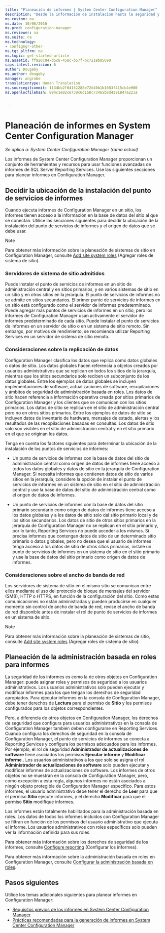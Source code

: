 ```yaml
---
title: "Planeación de informes | System Center Configuration Manager"
description: "Desde la información de instalación hasta la seguridad y el ancho de banda de red, es importante planear los informes en Configuration Manager."
ms.custom: na
ms.date: 10/06/2016
ms.prod: configuration-manager
ms.reviewer: na
ms.suite: na
ms.technology:
- configmgr-other
ms.tgt_pltfrm: na
ms.topic: get-started-article
ms.assetid: ff920c84-d5c8-458c-b67f-bc7219b05690
caps.latest.revision: 6
author: Dougeby
ms.author: dougeby
manager: angrobe
translationtype: Human Translation
ms.sourcegitcommit: 1134bb2f04152288e72d40b1b1083f415cb4e900
ms.openlocfilehash: 894c1e02c6739c6d158c73465b8d4391847a221a


---
```

# <a name="planning-for-reporting-in-system-center-configuration-manager"></a>Planeación de informes en System Center Configuration Manager

*Se aplica a: System Center Configuration Manager (rama actual)*

Los informes de System Center Configuration Manager proporcionan un conjunto de herramientas y recursos para usar funciones avanzadas de informes de SQL Server Reporting Services. Use las siguientes secciones para planear informes en Configuration Manager.  

##  <a name="a-namebkmkinstallreportingservicespointa-determine-where-to-install-the-reporting-services-point"></a><a name="BKMK_InstallReportingServicesPoint"></a> Decidir la ubicación de la instalación del punto de servicios de informes  
 Cuando ejecuta informes de Configuration Manager en un sitio, los informes tienen acceso a la información en la base de datos del sitio al que se conectan. Utilice las secciones siguientes para decidir la ubicación de la instalación del punto de servicios de informes y el origen de datos que se debe usar.  

> [!NOTE]  
>  Para obtener más información sobre la planeación de sistemas de sitio en Configuration Manager, consulte [Add site system roles](../deploy/configure/add-site-system-roles.md) (Agregar roles de sistema de sitio).  

###  <a name="a-namebkmksupportedsiteserversa-supported-site-system-servers"></a><a name="BKMK_SupportedSiteServers"></a> Servidores de sistema de sitio admitidos  
 Puede instalar el punto de servicios de informes en un sitio de administración central y en sitios primarios, y en varios sistemas de sitio en un sitio y en otros sitios en la jerarquía. El punto de servicios de informes no se admite en sitios secundarios. El primer punto de servicios de informes en un sitio está configurado como el servidor de informes predeterminado. Puede agregar más puntos de servicios de informes en un sitio, pero los informes de Configuration Manager usan activamente el servidor de informes predeterminado de cada sitio. Puede instalar el punto de servicios de informes en un servidor de sitio o en un sistema de sitio remoto. Sin embargo, por motivos de rendimiento, se recomienda utilizar Reporting Services en un servidor de sistema de sitio remoto.  

###  <a name="a-namebkmkdatareplicationa-data-replication-considerations"></a><a name="BKMK_DataReplication"></a> Consideraciones sobre la replicación de datos  
 Configuration Manager clasifica los datos que replica como datos globales o datos de sitio. Los datos globales hacen referencia a objetos creados por usuarios administrativos que se replican en todos los sitios de la jerarquía, mientras que los sitios secundarios solo reciben un subconjunto de los datos globales. Entre los ejemplos de datos globales se incluyen implementaciones de software, actualizaciones de software, recopilaciones y ámbitos de seguridad de administración basada en roles. Los datos de sitio hacen referencia a información operativa creada por sitios primarios de Configuration Manager y los clientes que se comunican con los sitios primarios. Los datos de sitio se replican en el sitio de administración central pero no en otros sitios primarios. Entre los ejemplos de datos de sitio se incluyen datos de inventario de hardware, mensajes de estado, alertas y los resultados de las recopilaciones basadas en consultas. Los datos de sitio solo son visibles en el sitio de administración central y en el sitio primario en el que se originan los datos.  

 Tenga en cuenta los factores siguientes para determinar la ubicación de la instalación de los puntos de servicios de informes:  

-   Un punto de servicios de informes con la base de datos del sitio de administración central como origen de datos de informes tiene acceso a todos los datos globales y datos de sitio en la jerarquía de Configuration Manager. Si necesita informes que contienen datos de sitio de varios sitios en la jerarquía, considere la opción de instalar el punto de servicios de informes en un sistema de sitio en el sitio de administración central y use la base de datos del sitio de administración central como el origen de datos de informes.  

-   Un punto de servicios de informes con la base de datos del sitio primario secundario como origen de datos de informes tiene acceso a los datos globales y a los datos de sitio solo del sitio primario local y de los sitios secundarios. Los datos de sitio de otros sitios primarios en la jerarquía de Configuration Manager no se replican en el sitio primario y, por lo tanto, Reporting Services no puede acceder a los mismos. Si precisa informes que contengan datos de sitio de un determinado sitio primario o datos globales, pero no desea que el usuario de informes tenga acceso a los datos de sitio de otros sitios primarios, instale un punto de servicios de informes en un sistema de sitio en el sitio primario y use la base de datos del sitio primario como origen de datos de informes.  

###  <a name="a-namebkmknetworkbandwidtha-network-bandwidth-considerations"></a><a name="BKMK_NetworkBandwidth"></a> Consideraciones sobre el ancho de banda de red  
 Los servidores de sistema de sitio en el mismo sitio se comunican entre ellos mediante el uso del protocolo de bloque de mensajes del servidor (SMB), HTTP o HTTPS, en función de la configuración del sitio. Como estas comunicaciones no están administradas y pueden producirse en cualquier momento sin control de ancho de banda de red, revise el ancho de banda de red disponible antes de instalar el rol de punto de servicios de informes en un sistema de sitio.  

> [!NOTE]  
>  Para obtener más información sobre la planeación de sistemas de sitio, consulte [Add site system roles](../deploy/configure/add-site-system-roles.md) (Agregar roles de sistema de sitio).  

##  <a name="a-namebkmkrolebaseadministrationa-planning-for-role-based-administration-for-reports"></a><a name="BKMK_RoleBaseAdministration"></a> Planeación de la administración basada en roles para informes  
 La seguridad de los informes es como la de otros objetos en Configuration Manager: puede asignar roles y permisos de seguridad a los usuarios administrativos. Los usuarios administrativos solo pueden ejecutar y modificar informes para los que tengan los derechos de seguridad apropiados. Para ejecutar informes en la consola de Configuration Manager, debe tener derechos de **Lectura** para el permiso de **Sitio** y los permisos configurados para los objetos correspondientes.  

 Pero, a diferencia de otros objetos en Configuration Manager, los derechos de seguridad que configura para usuarios administrativos en la consola de Configuration Manager también deben configurarse en Reporting Services. Cuando configura los derechos de seguridad en la consola de Configuration Manager, el punto de servicios de informes se conecta a Reporting Services y configura los permisos adecuados para los informes. Por ejemplo, el rol de seguridad **Administrador de actualizaciones de software** tiene asociados los permisos **Ejecutar informe** y **Modificar informe** . Los usuarios administrativos a los que solo se asigna el rol **Administrador de actualizaciones de software** solo pueden ejecutar y modificar informes de actualizaciones de software. Los informes de otros objetos no se muestran en la consola de Configuration Manager, pero, como excepción a esta regla, algunos informes no están asociados a ningún objeto protegible de Configuration Manager específico. Para estos informes, el usuario administrativo debe tener el derecho de **Leer** para que el permiso **Sitio** ejecute informes, y el derecho **Modificar** para que el permiso **Sitio** modifique informes.  

 Los informes están totalmente habilitados para la administración basada en roles. Los datos de todos los informes incluidos con Configuration Manager se filtran en función de los permisos del usuario administrativo que ejecuta el informe. Los usuarios administrativos con roles específicos solo pueden ver la información definida para sus roles.  

 Para obtener más información sobre los derechos de seguridad de los informes, consulte [Configure reporting](configuring-reporting.md) (Configurar los informes).  

 Para obtener más información sobre la administración basada en roles en Configuration Manager, consulte [Configurar la administración basada en roles](../deploy/configure/configure-role-based-administration.md).  

## <a name="next-steps"></a>Pasos siguientes  
 Utilice los temas adicionales siguientes para planear informes en Configuration Manager:  

-   [Requisitos previos de los informes en System Center Configuration Manager](../../../core/servers/manage/prerequisites-for-reporting.md)  
-   [Prácticas recomendadas para la generación de informes en System Center Configuration Manager](../../../core/servers/manage/best-practices-for-reporting.md)  



<!--HONumber=Nov16_HO1-->


